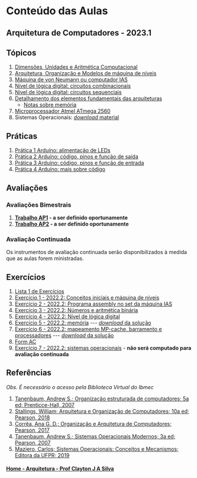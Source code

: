 # Conteúdo das Aulas  
## Arquitetura de Computadores - 2023.1

## Tópicos
1. [Dimensões, Unidades e Aritmética Computacional](arq_aulas/dimensoesUnidadesAritmeticaComputacional1.md)
2. [Arquitetura, Organização e Modelos de máquina de níveis](arq_aulas/arquiteturaOrganizacaoCamadas.md)
3. [Máquina de von Neumann ou computador IAS](arq_aulas/computadorIAS.md)
4. [Nível de lógica digital: circuitos combinacionais](arq_aulas/arq_aulas_logica_combinacional.pdf)    
5. [Nível de lógica digital: circuitos sequenciais](arq_aulas/arq_aulas_logica_sequencial.pdf)
6. [Detalhamento dos elementos fundamentais das arquiteturas](arq_aulas/arq_aulas_componentes.pdf)  
    - [Notas sobre memória](arq_aulas/notas_memoria.pdf)
7. [Microprocessador Atmel ATmega 2560](arq_aulas/arq_aulas_mc2560.pdf)
8. Sistemas Operacionais: [*download* material](https://1drv.ms/p/s!AsTd8oN7mu8pkcB4b7de8Z0_eLNtFA?e=PIgZwh)

## Práticas    
1. [Prática 1 Arduíno: alimentação de LEDs](arq_aulas/pratica_ligaLED.md)    
2. [Prática 2 Arduíno: código, pinos e função de saída](arq_aulas/pratica_saidaArduino.md)     
3. [Prática 3 Arduíno: código, pinos e função de entrada](arq_aulas/pratica_entradaArduino.md)
4. [Prática 4 Arduíno: mais sobre código](arq_aulas/pratica_entradaArduino.md)     

## Avaliações
### Avaliações Bimestrais
1. **[Trabalho AP1]() - a ser definido oportunamente**   
2. **[Trabalho AP2]() - a ser definido oportunamente**    

### Avaliação Continuada
Os instrumentos de avaliação continuada serão disponibilizados à medida que as aulas forem ministradas.

## Exercícios  
1. [Lista 1 de Exercícios](arq_aulas/exercicios3_sala.md)
2. [Exercício 1 - 2022.2: Conceitos iniciais e máquina de níveis](arq_aulas/form1.pdf)
3. [Exercício 2 - 2022.2: Programa assembly no set da máquina IAS](arq_aulas/exercicio2.md)
4. [Exercício 3 - 2022.2: Números e aritmética binária](arq_aulas/exercicio3.md)    
5. [Exercício 4 - 2022.2: Nível de lógica digital](arq_aulas/exercicio4.md)
6. [Exercício 5 - 2022.2: memória](arq_aulas/exercicio5.md) --- [*download* da solução](https://1drv.ms/b/s!AsTd8oN7mu8pkb421P5nTY2l-Zc29Q?e=1K5oEw)
7. [Exercício 6 - 2022.2: mapeamento MP-cache, barramento e processadores](arq_aulas/exercicio6.md) --- [*download* da solução](https://1drv.ms/b/s!AsTd8oN7mu8pkcBLKzmih8KY92Z2og?e=DeHjSy)
8. [Form AC](https://forms.gle/1VrBMtB1XZw76Bpj7)
9. [Exercício 7 - 2022.2: sistemas operacionais](https://forms.gle/LrqzCYKG551iWWG76) - **não será computado para avaliação continuada**


## Referências  
*Obs. É necessário o acesso pela Biblioteca Virtual do Ibmec*    
1. [Tanenbaum, Andrew S.; Organização estruturada de computadores; 5a ed; Prenticce-Hall, 2007](https://plataforma.bvirtual.com.br/Leitor/Publicacao/355/pdf/0)
2. [Stallings, William; Arquitetura e Organização de Computadores; 10a ed; Pearson, 2018](https://plataforma.bvirtual.com.br/Leitor/Publicacao/151479/pdf/0)
3. [Corrêa, Ana G. D.; Organização e Arquitetura de Computadores; Pearson, 2017](https://plataforma.bvirtual.com.br/Leitor/Publicacao/124147/pdf/0)
4. [Tanenbaum, Andrew S.; Sistemas Operacionais Modernos; 3a ed; Pearson, 2007](https://plataforma.bvirtual.com.br/Leitor/Publicacao/1233/pdf/0)  
5. [Maziero, Carlos; Sistemas Operacionais: Conceitos e Mecanismos; Editora da UFPR; 2019](http://wiki.inf.ufpr.br/maziero/doku.php?id=socm:start)

#### [Home - Arquitetura - Prof Clayton J A Silva](https://claytonjasilva.github.io/arq.html)
